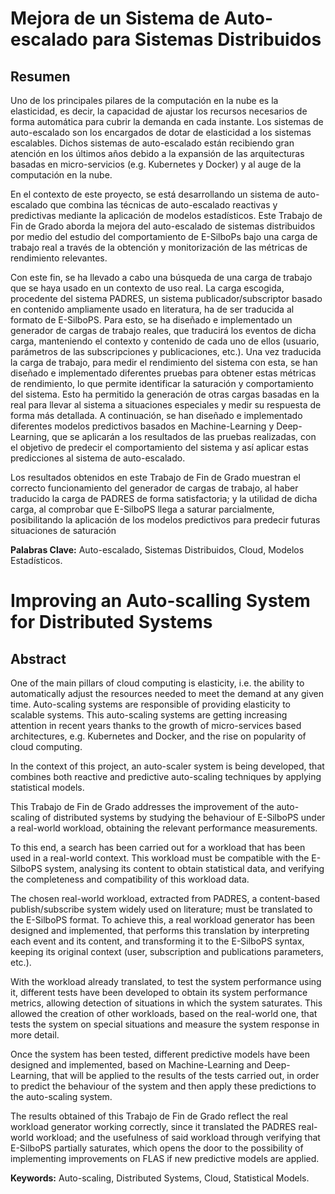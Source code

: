 # Mejora de un Sistema de Auto-escalado para Sistemas Distribuidos
## Resumen
Uno de los principales pilares de la computación en la nube es la elasticidad, es decir, la capacidad de ajustar los recursos necesarios de forma automática para cubrir la demanda en cada instante. Los sistemas de auto-escalado son los encargados de dotar de elasticidad a los sistemas escalables. Dichos sistemas de auto-escalado están recibiendo gran atención en los últimos años debido a la expansión de las arquitecturas basadas en micro-servicios (e.g. Kubernetes y Docker) y al auge de la computación en la nube.

En el contexto de este proyecto, se está desarrollando un sistema de auto-escalado que combina las técnicas de auto-escalado reactivas y predictivas mediante la aplicación de modelos estadísticos.
Este Trabajo de Fin de Grado aborda la mejora del auto-escalado de sistemas distribuidos por medio del estudio del comportamiento de E-SilboPs bajo una carga de trabajo real a través de la obtención y monitorización de las métricas de rendimiento relevantes.

Con este fin, se ha llevado a cabo una búsqueda de una carga de trabajo que se haya usado en un contexto de uso real. La carga escogida, procedente del sistema PADRES, un sistema publicador/subscriptor basado en contenido ampliamente usado en literatura, ha de ser traducida al formato de E-SilboPS. Para esto, se ha diseñado e implementado un generador de cargas de trabajo reales, que traducirá los eventos de dicha carga, manteniendo el contexto y contenido de cada uno de ellos (usuario, parámetros de las subscripciones y publicaciones, etc.).
Una vez traducida la carga de trabajo, para medir el rendimiento del sistema con esta, se han diseñado e implementado diferentes pruebas para obtener estas métricas de rendimiento, lo que permite identificar la saturación y comportamiento del sistema.
Esto ha permitido la generación de otras cargas basadas en la real para llevar al sistema a situaciones especiales y medir su respuesta de forma más detallada.
A continuación, se han diseñado e implementado diferentes modelos predictivos basados en Machine-Learning y Deep-Learning, que se aplicarán a los resultados de las pruebas realizadas, con el objetivo de predecir el comportamiento del sistema y así aplicar estas predicciones al sistema de auto-escalado.

Los resultados obtenidos en este Trabajo de Fin de Grado muestran el correcto funcionamiento del generador de cargas de trabajo, al haber traducido la carga de PADRES de forma satisfactoria; y la utilidad de dicha carga, al comprobar que E-SilboPS llega a saturar parcialmente, posibilitando la aplicación de los modelos predictivos para predecir futuras situaciones de saturación

**Palabras Clave:** Auto-escalado, Sistemas Distribuidos, Cloud, Modelos Estadísticos.

# Improving an Auto-scalling System for Distributed Systems
## Abstract
One of the main pillars of cloud computing is elasticity, i.e. the ability to automatically adjust the resources needed to meet the demand at any given time. Auto-scaling systems are responsible of providing elasticity to scalable systems. This auto-scaling systems are getting increasing attention in recent years thanks to the growth of micro-services based architectures, e.g. Kubernetes and Docker, and the rise on popularity of cloud computing.

In the context of this project, an auto-scaler system is being developed, that combines both reactive and predictive auto-scaling techniques by applying statistical models.

This Trabajo de Fin de Grado addresses the improvement of the auto-scaling of distributed systems by studying the behaviour of E-SilboPS under a real-world workload, obtaining the relevant performance measurements.

To this end, a search has been carried out for a workload that has been used in a real-world context. This workload must be compatible with the E-SilboPS system, analysing its content to obtain statistical data, and verifying  the completeness and compatibility of this workload data.

The chosen real-world workload, extracted from PADRES, a content-based publish/subscribe system widely used on literature; must be translated to the E-SilboPS format. To achieve this, a real workload generator has been designed and implemented, that performs this translation by interpreting each event and its content, and transforming it to the E-SilboPS syntax, keeping its original context (user, subscription and publications parameters, etc.).

With the workload already translated, to test the system performance using it, different tests have been developed to obtain its system performance metrics, allowing detection of situations in which the system saturates. This allowed the creation of other workloads, based on the real-world one, that tests the system on special situations and measure the system response in more detail.


Once the system has been tested, different predictive models have been designed and implemented, based on Machine-Learning and Deep-Learning, that will be applied to the results of the tests carried out, in order to predict the behaviour of the system and then apply these predictions to the auto-scaling system.

The results obtained of this Trabajo de Fin de Grado reflect the real workload generator working correctly, since it translated the PADRES real-world workload; and the usefulness of said workload through verifying that E-SilboPS partially saturates, which opens the door to the possibility of implementing improvements on FLAS if new predictive models are applied.

**Keywords:** Auto-scaling, Distributed Systems, Cloud, Statistical Models.
